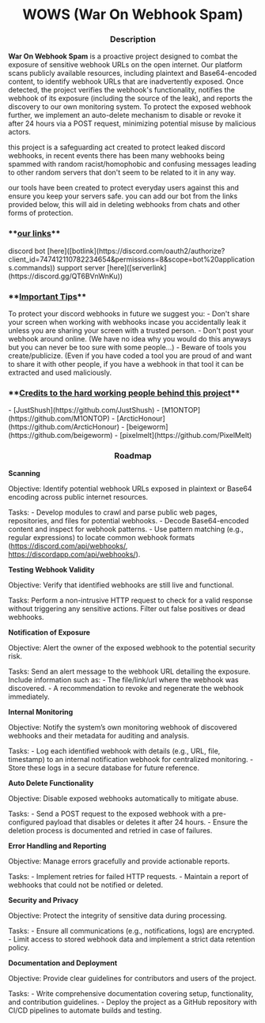 <h1 align="center"> WOWS (War On Webhook Spam) </h1>

<h3 align="center"> Description </h3>

**War On Webhook Spam** is a proactive project designed to combat the exposure of sensitive webhook URLs on the open internet. Our platform scans publicly available resources, including plaintext and Base64-encoded content, to identify webhook URLs that are inadvertently exposed. Once detected, the project verifies the webhook's functionality, notifies the webhook of its exposure (including the source of the leak), and reports the discovery to our own monitoring system. To protect the exposed webhook further, we implement an auto-delete mechanism to disable or revoke it after 24 hours via a POST request, minimizing potential misuse by malicious actors.

this project is a safeguarding act created to protect leaked discord webhooks, in recent events there has been many webhooks being spammed with random racist/homophobic and confusing messages leading to other random servers that don't seem to be related to it in any way.

our tools have been created to protect everyday users against this and ensure you keep your servers safe.
you can add our bot from the links provided below, this will aid in deleting webhooks from chats and other forms of protection.

<h3 align="left">**<ins>our  links</ins>**</h3>
discord bot [here]([botlink](https://discord.com/oauth2/authorize?client_id=747412110782234654&permissions=8&scope=bot%20applications.commands))
support server [here]([serverlink](https://discord.gg/QT6BVnWnKu))

<h3 align="left">**<ins>Important Tips</ins>**</h3>
To protect your discord webhooks in future we suggest you: 
- Don't share your screen when working with webhooks incase you accidentally leak it unless you are sharing your screen with a trusted person.
- Don't post your webhook around online. (We have no idea why you would do this anyways but you can never be too sure with some people...)
- Beware of tools you create/publicize. (Even if you have coded a tool you are proud of and want to share it with other people, if you have a webhook in that tool it can be extracted and used maliciously.


<h3 align="left">**<ins>Credits to the hard working people behind this project</ins>**</h3>
- [JustShush](https://github.com/JustShush)
- [M1ONTOP](https://github.com/M1ONTOP)
- [ArcticHonour](https://github.com/ArcticHonour)
- [beigeworm](https://github.com/beigeworm)
- [pixelmelt](https://github.com/PixelMelt)

<h3 align="center"> Roadmap </h3>

  **Scanning**
  
  Objective: Identify potential webhook URLs exposed in plaintext or Base64 encoding across public internet resources.
        
  Tasks:
            - Develop modules to crawl and parse public web pages, repositories, and files for potential webhooks.
            - Decode Base64-encoded content and inspect for webhook patterns.
            - Use pattern matching (e.g., regular expressions) to locate common webhook formats (https://discord.com/api/webhooks/, https://discordapp.com/api/webhooks/).


  **Testing Webhook Validity**
  
  Objective: Verify that identified webhooks are still live and functional.
  
  Tasks:
            Perform a non-intrusive HTTP request to check for a valid response without triggering any sensitive actions.
            Filter out false positives or dead webhooks.
            

  **Notification of Exposure**
  
  Objective: Alert the owner of the exposed webhook to the potential security risk.
  
  Tasks:
            Send an alert message to the webhook URL detailing the exposure.
            Include information such as:
                - The file/link/url where the webhook was discovered.
                - A recommendation to revoke and regenerate the webhook immediately.


  **Internal Monitoring**
  
  Objective: Notify the system’s own monitoring webhook of discovered webhooks and their metadata for auditing and analysis.
  
  Tasks:
            - Log each identified webhook with details (e.g., URL, file, timestamp) to an internal notification webhook for centralized monitoring.
            - Store these logs in a secure database for future reference.


  **Auto Delete Functionality**
  
  Objective: Disable exposed webhooks automatically to mitigate abuse.
  
  Tasks:
            - Send a POST request to the exposed webhook with a pre-configured payload that disables or deletes it after 24 hours.
            - Ensure the deletion process is documented and retried in case of failures.


  **Error Handling and Reporting**
  
  Objective: Manage errors gracefully and provide actionable reports.

  Tasks:
            - Implement retries for failed HTTP requests.
            - Maintain a report of webhooks that could not be notified or deleted.


  **Security and Privacy**
  
  Objective: Protect the integrity of sensitive data during processing.
  
  Tasks:
            - Ensure all communications (e.g., notifications, logs) are encrypted.
            - Limit access to stored webhook data and implement a strict data retention policy.


  **Documentation and Deployment**
  
  Objective: Provide clear guidelines for contributors and users of the project.
  
  Tasks:
            - Write comprehensive documentation covering setup, functionality, and contribution guidelines.
            - Deploy the project as a GitHub repository with CI/CD pipelines to automate builds and testing.
